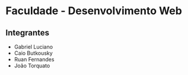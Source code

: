 # Faculdade - Desenvolvimento Web

## Integrantes
<ul>
  <li>Gabriel Luciano</li>
  <li>Caio Butkousky</li>
  <li>Ruan Fernandes</li>
  <li>João Torquato</li>
</ul>

